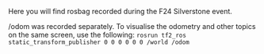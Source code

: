 Here you will find rosbag recorded during the F24 Silverstone event.

/odom was recorded separately. To visualise the odometry and other topics on the same screen, use the following:
``` rosrun tf2_ros static_transform_publisher 0 0 0 0 0 0 /world /odom ```
